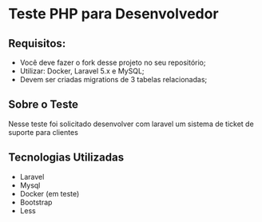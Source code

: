 # Teste PHP para Desenvolvedor

## Requisitos:
- Você deve fazer o fork desse projeto no seu repositório;
- Utilizar: Docker, Laravel 5.x e MySQL;
- Devem ser criadas migrations de 3 tabelas relacionadas;


## Sobre o Teste

Nesse teste foi solicitado desenvolver com laravel um sistema de ticket de suporte para clientes

## Tecnologias Utilizadas

- Laravel
- Mysql
- Docker (em teste)
- Bootstrap
- Less


